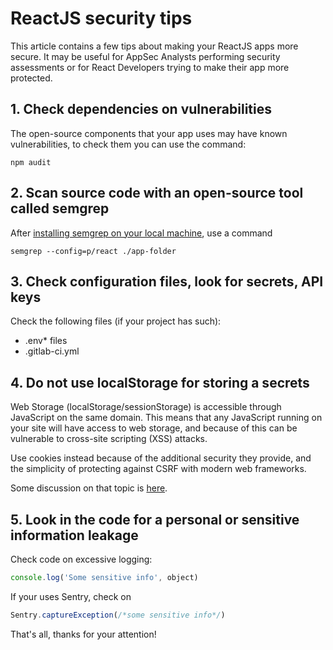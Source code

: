 # ReactJS security tips

This article contains a few tips about making your ReactJS apps more secure.
It may be useful for AppSec Analysts performing security assessments or for React Developers trying to make their app more protected.

## 1. Check dependencies on vulnerabilities
The open-source components that your app uses may have known vulnerabilities, to check them you can use the command:
```shell
npm audit
```

## 2. Scan source code with an open-source tool called semgrep

After [installing semgrep on your local machine](https://semgrep.dev/getting-started), use a command

```shell
semgrep --config=p/react ./app-folder
```

## 3. Check configuration files, look for secrets, API keys

Check the following files (if your project has such):
* .env* files
* .gitlab-ci.yml

## 4. Do not use localStorage for storing a secrets

Web Storage (localStorage/sessionStorage) is accessible through JavaScript on the same domain. This means that any JavaScript running on your site will have access to web storage, and because of this can be vulnerable to cross-site scripting (XSS) attacks.

Use cookies instead because of the additional security they provide, and the simplicity of protecting against CSRF with modern web frameworks.

Some discussion on that topic is [here](https://stackoverflow.com/questions/44133536/is-it-safe-to-store-a-jwt-in-localstorage-with-reactjs).

## 5. Look in the code for a personal or sensitive information leakage

Check code on excessive logging:
```js
console.log('Some sensitive info', object)
```

If your uses Sentry, check on
```js
Sentry.captureException(/*some sensitive info*/)
```

That's all, thanks for your attention!
